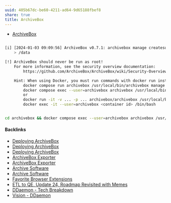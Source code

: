 ```yaml
---
uuid: 405b67dc-be60-4211-ad64-9d65188fbef8
share: true
title: ArchiveBox
---
```

* [ArchiveBox](https://archivebox.io/)

``` bash

[i] [2024-01-03 09:09:56] ArchiveBox v0.7.1: archivebox manage createsuperuser
    > /data

[!] ArchiveBox should never be run as root!
    For more information, see the security overview documentation:
        https://github.com/ArchiveBox/ArchiveBox/wiki/Security-Overview#do-not-run-as-root

    Hint: When using Docker, you must run commands with docker run instead of docker exec, e.g.:
        docker compose run archivebox /usr/local/bin/archivebox manage createsuperuser
        docker compose exec --user=archivebox archivebox /usr/local/bin/archivebox manage createsuperuser
        or
        docker run -it -v ... -p ... archivebox/archivebox /usr/local/bin/archivebox manage createsuperuser
        docker exec -it --user=archivebox <container id> /bin/bash


```


``` bash

cd archivebox && docker compose exec --user=archivebox archivebox /usr/local/bin/archivebox add https://example.com

```

#### Backlinks

* [Deploying ArchiveBox](/19c73912-9f8a-43d3-9bad-108aca02e304)
* [Deploying ArchiveBox](/19c73912-9f8a-43d3-9bad-108aca02e304)
* [Deploying ArchiveBox](/19c73912-9f8a-43d3-9bad-108aca02e304)
* [ArchiveBox Exporter](/644999db-33db-4ea6-bc59-9c3c32cdf633)
* [ArchiveBox Exporter](/644999db-33db-4ea6-bc59-9c3c32cdf633)
* [Archive Software](/b8a4c886-7f76-4224-8f96-3aed92189082)
* [Archive Software](/b8a4c886-7f76-4224-8f96-3aed92189082)
* [Favorite Browser Extensions](/810020e2-c875-440a-b0c3-2a48333da314)
* [ETL to QE, Update 24, Roadmap Revisited with Memes](/89c90b4a-2065-4b58-93eb-107794ed8671)
* [DDaemon - Tech Breakdown](/457c6a22-361f-4b4b-9867-809c7c6d0316)
* [Vision - DDaemon](/d6c7b9d4-1ce5-4661-9040-28be18e457ca)